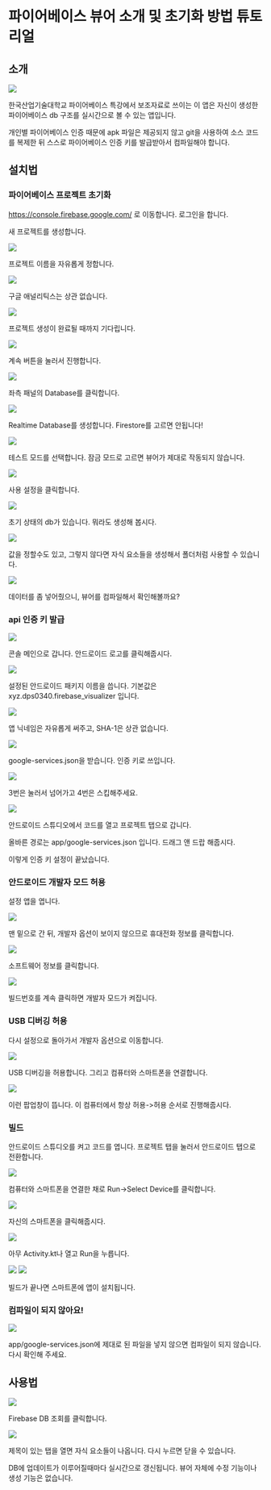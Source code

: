 # 파이어베이스 뷰어 소개 및 초기화 방법 튜토리얼

## 소개

<img src="images/running1.jpg" style="max-height:800px;">

한국산업기술대학교 파이어베이스 특강에서 보조자료로 쓰이는 이 앱은 자신이 생성한 파이어베이스 db 구조를 실시간으로 볼 수 있는 앱입니다.

개인별 파이어베이스 인증 때문에 apk 파일은 제공되지 않고 git을 사용하여 소스 코드를 복제한 뒤 스스로 파이어베이스 인증 키를 발급받아서 컴파일해야 합니다.

## 설치법

### 파이어베이스 프로젝트 초기화

https://console.firebase.google.com/ 로 이동합니다. 로그인을 합니다.

새 프로젝트를 생성합니다.

<img src="images/fb1.png" style="max-height:800px;">

프로젝트 이름을 자유롭게 정합니다.

<img src="images/fb2.png" style="max-height:800px;">

구글 애널리틱스는 상관 없습니다.

<img src="images/fb3.png" style="max-height:800px;">

프로젝트 생성이 완료될 때까지 기다립니다.

<img src="images/fb4.png" style="max-height:800px;">

계속 버튼을 눌러서 진행합니다.

<img src="images/fb5.png" style="max-height:800px;">

좌측 패널의 Database를 클릭합니다.

<img src="images/fb6.png" style="max-height:800px;">

Realtime Database를 생성합니다. Firestore를 고르면 안됩니다!

<img src="images/fb7.png" style="max-height:800px;">

테스트 모드를 선택합니다. 잠금 모드로 고르면 뷰어가 제대로 작동되지 않습니다.

<img src="images/fb8.png" style="max-height:800px;">

사용 설정을 클릭합니다.

<img src="images/fb9.png" style="max-height:800px;">

초기 상태의 db가 있습니다. 뭐라도 생성해 봅시다.

<img src="images/fb10.png" style="max-height:800px;">

값을 정할수도 있고, 그렇지 않다면 자식 요소들을 생성해서 폴더처럼 사용할 수 있습니다.

<img src="images/fb11.png" style="max-height:800px;">

데이터를 좀 넣어줬으니, 뷰어를 컴파일해서 확인해볼까요?

### api 인증 키 발급

<img src="images/tok1.png" style="max-height:800px;">

콘솔 메인으로 갑니다. 안드로이드 로고를 클릭해줍시다.

<img src="images/tok2.png" style="max-height:800px;">

설정된 안드로이드 패키지 이름을 씁니다. 기본값은 xyz.dps0340.firebase_visualizer 입니다.

<img src="images/tok3.png" style="max-height:800px;">

앱 닉네임은 자유롭게 써주고, SHA-1은 상관 없습니다.

<img src="images/tok4.png" style="max-height:800px;">

google-services.json을 받습니다. 인증 키로 쓰입니다.

<img src="images/tok5.png" style="max-height:800px;">

3번은 눌러서 넘어가고 4번은 스킵해주세요.

<img src="images/build7.png" style="max-height:800px;">

안드로이드 스튜디오에서 코드를 열고 프로젝트 탭으로 갑니다.

올바른 경로는 app/google-services.json 입니다. 드래그 앤 드랍 해줍시다.

이렇게 인증 키 설정이 끝났습니다.

### 안드로이드 개발자 모드 허용

설정 앱을 엽니다.

<img src="images/and1.jpg" style="max-height:800px;">

맨 밑으로 간 뒤, 개발자 옵션이 보이지 않으므로 휴대전화 정보를 클릭합니다.

<img src="images/and2.jpg" style="max-height:800px;">

소프트웨어 정보를 클릭합니다.

<img src="images/and3.jpg" style="max-height:800px;">

빌드번호를 계속 클릭하면 개발자 모드가 켜집니다.

### USB 디버깅 허용

다시 설정으로 돌아가서 개발자 옵션으로 이동합니다.

<img src="images/and4.jpg" style="max-height:800px;">

USB 디버깅을 허용합니다. 그리고 컴퓨터와 스마트폰을 연결합니다.

<img src="images/and5.jpg" style="max-height:800px;">

이런 팝업창이 뜹니다. 이 컴퓨터에서 항상 허용->허용 순서로 진행해줍시다.

### 빌드

안드로이드 스튜디오를 켜고 코드를 엽니다. 프로젝트 탭을 눌러서 안드로이드 탭으로 전환합니다.

<img src="images/build3.png" style="max-height:800px;">

컴퓨터와 스마트폰을 연결한 채로 Run->Select Device를 클릭합니다.

<img src="images/build4.png" style="max-height:800px;">

자신의 스마트폰을 클릭해줍시다.

<img src="images/build1.png" style="max-height:800px;">

아무 Activity.kt나 열고 Run을 누릅니다.

<img src="images/running1.jpg" style="max-height:800px;">

<img src="images/and7.jpg" style="max-height:800px;">

빌드가 끝나면 스마트폰에 앱이 설치됩니다.

### 컴파일이 되지 않아요!

<img src="images/compile1.png" style="max-height:800px;">

app/google-services.json에 제대로 된 파일을 넣지 않으면 컴파일이 되지 않습니다. 다시 확인해 주세요.

## 사용법

<img src="images/running1.jpg" style="max-height:800px;">

Firebase DB 조회를 클릭합니다.

<img src="images/running2.jpg" style="max-height:800px;">

제목이 있는 탭을 열면 자식 요소들이 나옵니다. 다시 누르면 닫을 수 있습니다.

DB에 업데이트가 이루어질때마다 실시간으로 갱신됩니다. 뷰어 자체에 수정 기능이나 생성 기능은 없습니다.
